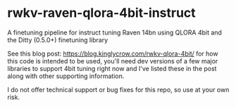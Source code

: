 # rwkv-raven-qlora-4bit-instruct
A finetuning pipeline for instruct tuning Raven 14bn using QLORA 4bit and the Ditty (0.5.0+) finetuning library

See this blog post:
https://blog.kinglycrow.com/rwkv-qlora-4bit/ for how this code is intended to be used, you'll need dev versions of a few major libraries to support 4bit tuning right now 
and I've listed these in the post along with other supporting information.

I do not offer technical support or bug fixes for this repo, so use at your own risk.
